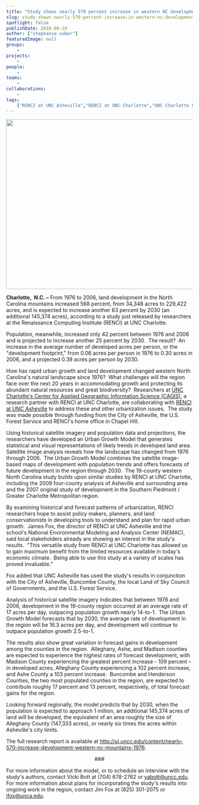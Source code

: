 ```yaml
---
title: "Study shows nearly 570 percent increase in western NC development since 1976"
slug: study-shows-nearly-570-percent-increase-in-western-nc-development-since-1976
spotlight: false
publishDate: 2010-08-10
author: ["stephanie-suber"]
featuredImage: null
groups:
    - 
projects:
    - 
people:
    - 
teams: 
    - 
collaborations:
    - 
tags:
    ["RENCI at UNC Asheville","RENCI at UNC Charlotte","UNC Charlotte Urban Institute","Urban Growth Model"]
---
```

<p><strong><a href="https://www.renci.org/wp-content/uploads/2010/08/UNCC-western-nc1.jpg"><img class="alignnone size-large wp-image-5882" title="UNCC-western-nc1" src="https://www.renci.org/wp-content/uploads/2010/08/UNCC-western-nc1-630x458.jpg" alt="" width="630" height="458" /></a></strong></p>

<p><strong>Charlotte,  N.C. –</strong> From 1976 to 2006, land development in the North Carolina mountains increased 568 percent, from 34,348 acres to 229,422 acres, and is expected to increase another 63 percent by 2030 (an additional 145,374 acres), according to a study just released by researchers at the Renaissance Computing Institute (RENCI) at UNC Charlotte.</p>

<p>Population, meanwhile, increased only 42 percent between 1976 and 2006 and is projected to increase another 25 percent by 2030.  The result?  An increase in the average number of developed acres per person, or the "development footprint," from 0.06 acres per person in 1976 to 0.30 acres in 2006, and a projected 0.39 acres per person by 2030.</p>

<p>How has rapid urban growth and land development changed western North Carolina's natural landscape since 1976?  What challenges will the region face over the next 20 years in accommodating growth and protecting its abundant natural resources and great biodiversity?  Researchers at <a href="http://gis.uncc.edu/" target="_blank">UNC Charlotte's Center for Applied Geographic Information Science (CAGIS)</a>, a research partner with RENCI at UNC Charlotte, are collaborating with <a href="http://unca.renci.org" target="_blank">RENCI at UNC Asheville</a> to address these and other urbanization issues.  The study was made possible through funding from the City of Asheville, the U.S. Forest Service and RENCI's home office in Chapel Hill.</p>

<p>Using historical satellite imagery and population data and projections, the researchers have developed an Urban Growth Model that generates statistical and visual representations of likely trends in developed land area.  Satellite image analysis reveals how the landscape has changed from 1976 through 2006.  The Urban Growth Model combines the satellite image-based maps of development with population trends and offers forecasts of future development in the region through 2030.  The 19-county western North Carolina study builds upon similar studies by RENCI at UNC Charlotte, including the 2009 four-county analysis of Asheville and surrounding area and the 2007 original study of development in the Southern Piedmont / Greater Charlotte Metropolitan region.</p>

<p>By examining historical and forecast patterns of urbanization, RENCI researchers hope to assist policy makers, planners, and land conservationists in developing tools to understand and plan for rapid urban growth.  James Fox, the director of RENCI at UNC Asheville and the school's National Environmental Modeling and Analysis Center (NEMAC), said local stakeholders already are showing an interest in the study's results.  "This versatile study from RENCI at UNC Charlotte has allowed us to gain maximum benefit from the limited resources available in today's economic climate.  Being able to use this study at a variety of scales has proved invaluable."</p>

<p>Fox added that UNC Asheville has used the study's results in conjunction with the City of Asheville, Buncombe County, the local Land of Sky Council of Governments, and the U.S. Forest Service.</p>

<p>Analysis of historical satellite imagery indicates that between 1976 and 2006, development in the 19-county region occurred at an average rate of 17 acres per day, outpacing population growth nearly 14-to-1.  The Urban Growth Model forecasts that by 2030, the average rate of development in the region will be 16.3 acres per day, and development will continue to outpace population growth 2.5-to-1.</p>

<p>The results also show great variation in forecast gains in development among the counties in the region.  Alleghany, Ashe, and Madison counties are expected to experience the highest rates of forecast development, with Madison County experiencing the greatest percent increase - 109 percent – in developed acres, Alleghany County experiencing a 102 percent increase, and Ashe County a 103 percent increase.  Buncombe and Henderson Counties, the two most populated counties in the region, are expected to contribute roughly 17 percent and 13 percent, respectively, of total forecast gains for the region.</p>

<p>Looking forward regionally, the model predicts that by 2030, when the population is expected to approach 1 million, an additional 145,374 acres of land will be developed, the equivalent of an area roughly the size of Alleghany County (147,333 acres), or nearly six times the acres within Asheville's city limits.</p>

<p>The full research report is available at <a href="http://ui.uncc.edu/content/nearly-570-increase-development-western-nc-mountains-1976" target="_blank">http://ui.uncc.edu/content/nearly-570-increase-development-western-nc-mountains-1976</a>.</p>

<p style="text-align: center;">###</p>

<p>For more information about the model, or to schedule an interview with the study's authors, contact Vicki Bott at (704) 678-2762 or <a href="mailto:vabott@uncc.edu">vabott@uncc.edu</a>.  For more information about plans for incorporating the study's results into ongoing work in the region, contact Jim Fox at (825) 301-2075 or <a href="mailto:jfox@unca.edu">jfox@unca.edu</a>.</p>
